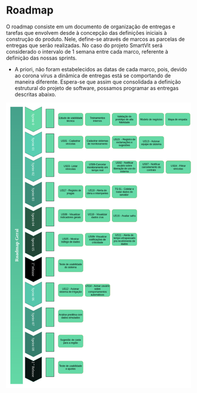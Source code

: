 # Roadmap

O roadmap consiste em um documento de organização de entregas e tarefas que envolvem desde à concepção das definições iniciais à construção do produto. Nele, define-se através de marcos as parcelas de entregas que serão realizadas. No caso do projeto SmartVit será considerado o intervalo de 1 semana entre cada marco, referente à definição das nossas sprints.

* A priori, não foram estabelecidos as datas de cada marco, pois, devido ao corona vírus a dinâmica de entregas está se comportando de maneira diferente. Espera-se que assim que consolidada a definição estrutural do projeto de software, possamos programar as entregas descritas abaixo.

![img](imgs/roadmap-geral.png)
